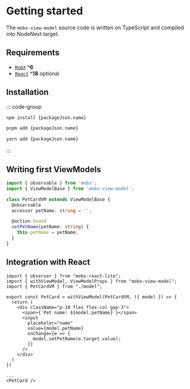 # Getting started  

The `mobx-view-model` source code is written on TypeScript and compiled into NodeNext target.   

## Requirements  

- [`MobX`](https://mobx.js.org) **^6**  
- [`React`](https://reactjs.org) **^18** optional    

## Installation

::: code-group

```bash [npm]
npm install {packageJson.name}
```

```bash [pnpm]
pnpm add {packageJson.name}
```

```bash [yarn]
yarn add {packageJson.name}
```

:::

## Writing first ViewModels

```ts
import { observable } from 'mobx';
import { ViewModelBase } from 'mobx-view-model';

class PetCardVM extends ViewModelBase {
  @observable
  accessor petName: string = '';

  @action.bound
  setPetName(petName: string) {
    this.petName = petName;
  }
}
```

## Integration with React

```tsx
import { observer } from "mobx-react-lite";
import { withViewModel, ViewModelProps } from "mobx-view-model";
import { PetCardVM } from "./model";

export const PetCard = withViewModel(PetCardVM, ({ model }) => {
  return (
    <div className="p-10 flex flex-col gap-3">
      <span>{`Pet name: ${model.petName}`}</span>
      <input
        placeholer="name"
        value={model.petName}
        onChange={e => {
          model.setPetName(e.target.value);
        }}
      />
    </div> 
  )
})

...
<PetCard />
```

